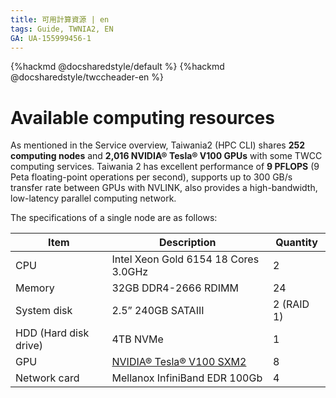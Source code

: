 ```yaml
---
title: 可用計算資源 | en
tags: Guide, TWNIA2, EN
GA: UA-155999456-1
---
```


{%hackmd @docsharedstyle/default %}
{%hackmd @docsharedstyle/twccheader-en %}

# Available computing resources

As mentioned in the Service overview, Taiwania2 (HPC CLI) shares **252 computing nodes** and **2,016 NVIDIA® Tesla® V100 GPUs** with some TWCC computing services. Taiwania 2 has excellent performance of **9 PFLOPS** (9 Peta floating-point operations per second), supports up to 300 GB/s transfer rate between GPUs with NVLINK, also provides a high-bandwidth, low-latency parallel computing network.

The specifications of a single node are as follows:

| Item | Description | Quantity |
| -------- | -------- | -------- |
| CPU    | Intel Xeon Gold 6154 18 Cores 3.0GHz   |  2    |
| Memory    | 32GB DDR4-2666 RDIMM   |  24     |
| System disk    | 2.5” 240GB SATAIII   |  2 (RAID 1)     |
| HDD (Hard disk drive)    | 4TB NVMe   |  1     |
| GPU    | [NVIDIA® Tesla® V100 SXM2](https://www.nvidia.com/en-us/data-center/v100/)   |  8     |
| Network card    | Mellanox InfiniBand EDR 100Gb  |  4     |


